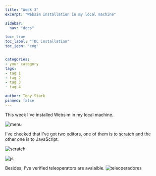 ```yaml
---
title: "Week 3"
excerpt: "Websim installation in my local machine"

sidebar:
  nav: "docs"

toc: true
toc_label: "TOC installation"
toc_icon: "cog"


categories:
- your category
tags:
- tag 1
- tag 2
- tag 3
- tag 4

author: Tony Stark
pinned: false
---
```


This week I've installed Websim in my local machine.

![menu](https://user-images.githubusercontent.com/52928749/65465554-e8774980-de5c-11e9-9256-5244ade59085.png)

I've checked that I've got two editors, one of them is to scratch and the other one is to JavaScript.

![scratch](https://user-images.githubusercontent.com/52928749/65465582-f927bf80-de5c-11e9-8a41-fb11b99770dd.png)

![js](https://user-images.githubusercontent.com/52928749/65465590-fb8a1980-de5c-11e9-8161-3b0480093741.png)

Besides, I've verified teleoperators are avalaible. 
![teleoperadores](https://user-images.githubusercontent.com/52928749/65465594-fcbb4680-de5c-11e9-99b4-50ad084a4274.png)
